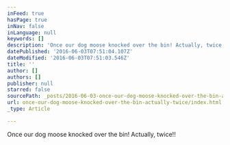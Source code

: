 ```yaml
---
inFeed: true
hasPage: true
inNav: false
inLanguage: null
keywords: []
description: 'Once our dog moose knocked over the bin! Actually, twice!!'
datePublished: '2016-06-03T07:51:04.107Z'
dateModified: '2016-06-03T07:51:03.546Z'
title: ''
author: []
authors: []
publisher: null
starred: false
sourcePath: _posts/2016-06-03-once-our-dog-moose-knocked-over-the-bin-actually-twice.md
url: once-our-dog-moose-knocked-over-the-bin-actually-twice/index.html
_type: Article

---
```

Once our dog moose knocked over the bin! Actually, twice!!